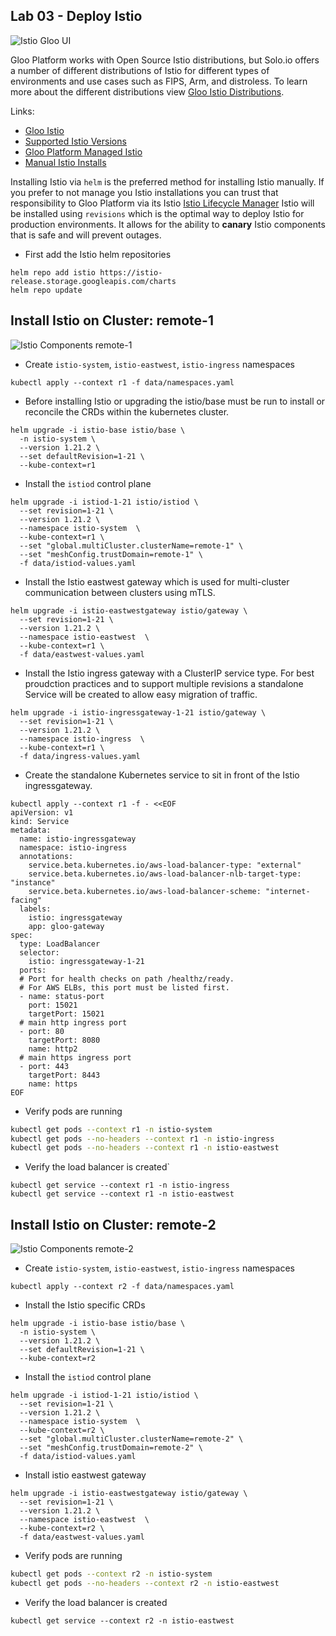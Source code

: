 ## Lab 03 - Deploy Istio <a name="lab-03---deploy-istio-"></a>


![Istio Gloo UI](images/gloo-ui-istio.png)

Gloo Platform works with Open Source Istio distributions, but Solo.io offers a number of different distributions of Istio for different types of environments and use cases such as FIPS, Arm, and distroless.
To learn more about the different distributions view [Gloo Istio Distributions](https://docs.solo.io/gloo-mesh-enterprise/latest/reference/version/gloo_mesh_istio/).

Links:
- [Gloo Istio](https://docs.solo.io/gloo-mesh-enterprise/latest/reference/version/gloo_mesh_istio/)
- [Supported Istio Versions](https://docs.solo.io/gloo-mesh-enterprise/latest/reference/version/versions/)
- [Gloo Platform Managed Istio](https://docs.solo.io/gloo-mesh-enterprise/latest/setup/installation/istio/gm_managed_istio/)
- [Manual Istio Installs](https://docs.solo.io/gloo-mesh-enterprise/latest/setup/prod/manual/)

Installing Istio via `helm` is the preferred method for installing Istio manually. If you prefer to not manage you Istio installations you can trust that responsibility to Gloo Platform via its Istio [Istio Lifecycle Manager](https://docs.solo.io/gloo-mesh-enterprise/latest/setup/installation/istio/gm_managed_istio/)
Istio will be installed using `revisions` which is the optimal way to deploy Istio for production environments. It allows for the ability to **canary** Istio components that is safe and will prevent outages.

* First add the Istio helm repositories
```shell
helm repo add istio https://istio-release.storage.googleapis.com/charts
helm repo update
```

## Install Istio on Cluster: remote-1

![Istio Components remote-1](images/istio-cluster1.png)

* Create `istio-system`, `istio-eastwest`, `istio-ingress` namespaces
```shell
kubectl apply --context r1 -f data/namespaces.yaml
```

* Before installing Istio or upgrading the istio/base must be run to install or reconcile the CRDs within the kubernetes cluster. 
```shell
helm upgrade -i istio-base istio/base \
  -n istio-system \
  --version 1.21.2 \
  --set defaultRevision=1-21 \
  --kube-context=r1
```

* Install the `istiod` control plane 
```shell
helm upgrade -i istiod-1-21 istio/istiod \
  --set revision=1-21 \
  --version 1.21.2 \
  --namespace istio-system  \
  --kube-context=r1 \
  --set "global.multiCluster.clusterName=remote-1" \
  --set "meshConfig.trustDomain=remote-1" \
  -f data/istiod-values.yaml
```

* Install the Istio eastwest gateway which is used for multi-cluster communication between clusters using mTLS.
```shell
helm upgrade -i istio-eastwestgateway istio/gateway \
  --set revision=1-21 \
  --version 1.21.2 \
  --namespace istio-eastwest  \
  --kube-context=r1 \
  -f data/eastwest-values.yaml
```

* Install the Istio ingress gateway with a ClusterIP service type. For best proudction practices and to support multiple revisions a standalone Service will be created to allow easy migration of traffic.
```shell
helm upgrade -i istio-ingressgateway-1-21 istio/gateway \
  --set revision=1-21 \
  --version 1.21.2 \
  --namespace istio-ingress  \
  --kube-context=r1 \
  -f data/ingress-values.yaml
```

* Create the standalone Kubernetes service to sit in front of the Istio ingressgateway.
```shell
kubectl apply --context r1 -f - <<EOF
apiVersion: v1
kind: Service
metadata:
  name: istio-ingressgateway
  namespace: istio-ingress
  annotations:
    service.beta.kubernetes.io/aws-load-balancer-type: "external"
    service.beta.kubernetes.io/aws-load-balancer-nlb-target-type: "instance"
    service.beta.kubernetes.io/aws-load-balancer-scheme: "internet-facing"
  labels:
    istio: ingressgateway
    app: gloo-gateway
spec:
  type: LoadBalancer
  selector:
    istio: ingressgateway-1-21
  ports:
  # Port for health checks on path /healthz/ready.
  # For AWS ELBs, this port must be listed first.
  - name: status-port
    port: 15021
    targetPort: 15021
  # main http ingress port
  - port: 80
    targetPort: 8080
    name: http2
  # main https ingress port
  - port: 443
    targetPort: 8443
    name: https
EOF
```

* Verify pods are running
```bash
kubectl get pods --context r1 -n istio-system
kubectl get pods --no-headers --context r1 -n istio-ingress
kubectl get pods --no-headers --context r1 -n istio-eastwest
```

* Verify the load balancer is created`
```shell
kubectl get service --context r1 -n istio-ingress
kubectl get service --context r1 -n istio-eastwest
```

## Install Istio on Cluster: remote-2

![Istio Components remote-2](images/istio-cluster2.png)

* Create `istio-system`, `istio-eastwest`, `istio-ingress` namespaces
```shell
kubectl apply --context r2 -f data/namespaces.yaml
```

* Install the Istio specific CRDs
```shell
helm upgrade -i istio-base istio/base \
  -n istio-system \
  --version 1.21.2 \
  --set defaultRevision=1-21 \
  --kube-context=r2
```

* Install the `istiod` control plane 
```shell
helm upgrade -i istiod-1-21 istio/istiod \
  --set revision=1-21 \
  --version 1.21.2 \
  --namespace istio-system  \
  --kube-context=r2 \
  --set "global.multiCluster.clusterName=remote-2" \
  --set "meshConfig.trustDomain=remote-2" \
  -f data/istiod-values.yaml
```

* Install istio eastwest gateway
```shell
helm upgrade -i istio-eastwestgateway istio/gateway \
  --set revision=1-21 \
  --version 1.21.2 \
  --namespace istio-eastwest  \
  --kube-context=r2 \
  -f data/eastwest-values.yaml
```

* Verify pods are running
```bash
kubectl get pods --context r2 -n istio-system
kubectl get pods --no-headers --context r2 -n istio-eastwest
```

* Verify the load balancer is created
```shell
kubectl get service --context r2 -n istio-eastwest
```

